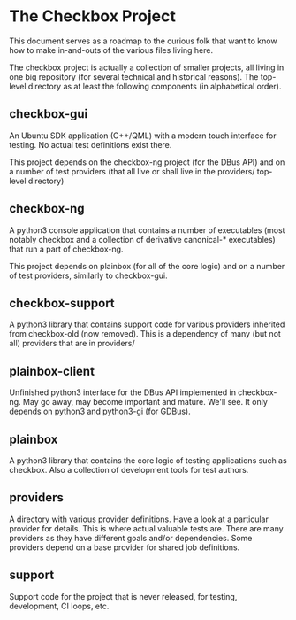 The Checkbox Project
====================

This document serves as a roadmap to the curious folk that want to know how to
make in-and-outs of the various files living here.

The checkbox project is actually a collection of smaller projects, all living
in one big repository (for several technical and historical reasons). The
top-level directory as at least the following components (in alphabetical
order).

checkbox-gui
------------

An Ubuntu SDK application (C++/QML) with a modern touch interface for testing.
No actual test definitions exist there.

This project depends on the checkbox-ng project (for the DBus API) and on a
number of test providers (that all live or shall live in the providers/
top-level directory)

checkbox-ng
-----------

A python3 console application that contains a number of executables (most
notably checkbox and a collection of derivative canonical-\* executables) that
run a part of checkbox-ng.

This project depends on plainbox (for all of the core logic) and on a number of
test providers, similarly to checkbox-gui.

checkbox-support
----------------

A python3 library that contains support code for various providers inherited
from checkbox-old (now removed). This is a dependency of many (but not all)
providers that are in providers/

plainbox-client
---------------

Unfinished python3 interface for the DBus API implemented in checkbox-ng. May
go away, may become important and mature. We'll see. It only depends on python3
and python3-gi (for GDBus).

plainbox
--------

A python3 library that contains the core logic of testing applications such as
checkbox. Also a collection of development tools for test authors.

providers
---------

A directory with various provider definitions. Have a look at a particular
provider for details. This is where actual valuable tests are. There are many
providers as they have different goals and/or dependencies. Some providers
depend on a base provider for shared job definitions.

support
-------

Support code for the project that is never released, for testing, development,
CI loops, etc.
